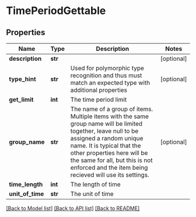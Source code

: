 # TimePeriodGettable

## Properties
Name | Type | Description | Notes
------------ | ------------- | ------------- | -------------
**description** | **str** |  | [optional] 
**type_hint** | **str** | Used for polymorphic type recognition and thus must match an expected type with additional properties | [optional] 
**get_limit** | **int** | The time period limit | 
**group_name** | **str** | The name of a group of items. Multiple items with the same group name will be limited together, leave null to be assigned a random unique name. It is typical that the other properties here will be the same for all, but this is not enforced and the item being recieved will use its settings. | [optional] 
**time_length** | **int** | The length of time | 
**unit_of_time** | **str** | The unit of time | 

[[Back to Model list]](../README.md#documentation-for-models) [[Back to API list]](../README.md#documentation-for-api-endpoints) [[Back to README]](../README.md)


